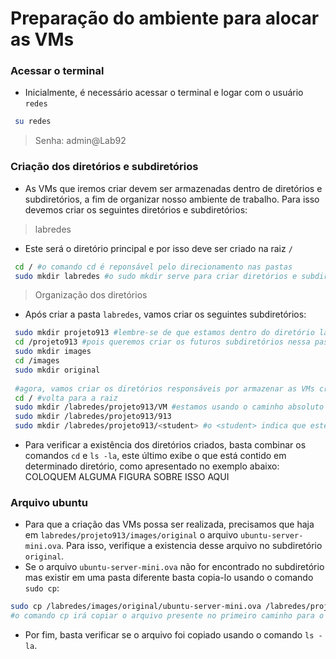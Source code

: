 # Preparação do ambiente para alocar as VMs

### Acessar o terminal
* Inicialmente, é necessário acessar o terminal e logar com o usuário ```redes```
```bash
 su redes
```
> Senha: admin@Lab92


### Criação dos diretórios e subdiretórios
* As VMs que iremos criar devem ser armazenadas dentro de diretórios e subdiretórios, a fim de organizar nosso ambiente de trabalho. Para isso devemos criar os seguintes diretórios e subdiretórios:


> labredes
* Este será o diretório principal e por isso deve ser criado na raiz ```/```
```bash
 cd / #o comando cd é reponsável pelo direcionamento nas pastas
 sudo mkdir labredes #o sudo mkdir serve para criar diretórios e subdiretórios
```

> Organização dos diretórios
* Após criar a pasta ```labredes```, vamos criar os seguintes subdiretórios:
```bash
 sudo mkdir projeto913 #lembre-se de que estamos dentro do diretório labredes
 cd /projeto913 #pois queremos criar os futuros subdiretórios nessa pasta
 sudo mkdir images
 cd /images
 sudo mkdir original
 
 #agora, vamos criar os diretórios responsáveis por armazenar as VMs criadas
 cd / #volta para a raiz
 sudo mkdir /labredes/projeto913/VM #estamos usando o caminho absoluto para especificar onde queremos guardar as VMs criadas
 sudo mkdir /labredes/projeto913/913
 sudo mkdir /labredes/projeto913/<student> #o <student> indica que este campo deve ser substituído pelo nome do aluno responsável
```

* Para verificar a existência dos diretórios criados, basta combinar os comandos ```cd``` e ```ls -la```, este último exibe o que está contido em determinado diretório, como apresentado no exemplo abaixo:
COLOQUEM ALGUMA FIGURA SOBRE ISSO AQUI

### Arquivo ubuntu
 * Para que a criação das VMs possa ser realizada, precisamos que haja em ```labredes/projeto913/images/original``` o arquivo ```ubuntu-server-mini.ova```. Para isso, verifique a existencia desse arquivo no subdiretório ```original```.
 * Se o arquivo ```ubuntu-server-mini.ova``` não for encontrado no subdiretório mas existir em uma pasta diferente basta copia-lo usando o comando ```sudo cp```:
 ```bash
 sudo cp /labredes/images/original/ubuntu-server-mini.ova /labredes/projeto913/images/original
 #o comando cp irá copiar o arquivo presente no primeiro caminho para o diretório do segundo caminho
```
 * Por fim, basta verificar se o arquivo foi copiado usando o comando ```ls -la```.
 
